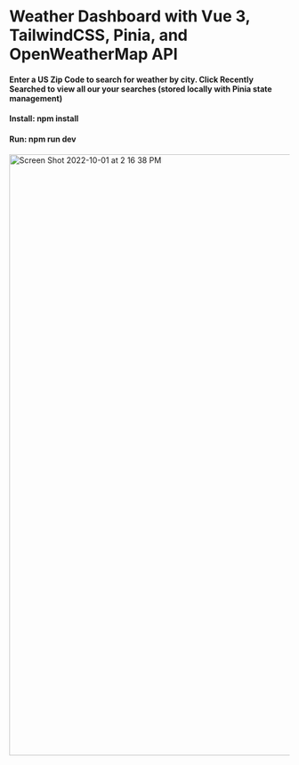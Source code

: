 # Weather Dashboard with Vue 3, TailwindCSS, Pinia, and OpenWeatherMap API

#### Enter a US Zip Code to search for weather by city. Click Recently Searched to view all our your searches (stored locally with Pinia state management)

#### Install: npm install

#### Run: npm run dev


<img width="1080" alt="Screen Shot 2022-10-01 at 2 16 38 PM" src="https://user-images.githubusercontent.com/49799116/193424907-6d9bf1b2-6af6-4db9-91ef-2ac67cf86069.png">
